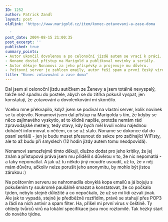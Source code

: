 ```yaml
---
ID: 1252
author: Patrick Zandl
layout: post
oldlink: 'https://www.marigold.cz/item/konec-zotavovani-a-zase-doma

  '
post_date: 2004-08-15 21:00:35
post_excerpt: ''
published: true
summary_points:
- Autor ukončil dovolenou a po celonoční jízdě autem se vrací k práci.
- Noname dostal přístup na Marigold a publikoval novinky a seriály.
- Autor děkuje Nonamovi za jeho příspěvky a projevuje mu důvěru.
- Poštovní server je zahlcen emaily, autor řeší spam a první český virus.
title: "Konec zotavování a zase doma"
---
```


<p>
Dal jsem si celonoční jízdu autíčkem ze Ženevy a jsem totálně nevyspalý, takže než spadnu do postele, abych se do zítřka pokusil vyspat, jen konstatuji, že zotavování a dovolenkování mi skončilo. </p>
<p>
Vcelku mne překvapilo, když jsem se podíval na vlastní server, kolik novinek se tu objevilo. Nonamovi jsem dal přístup na Marigolda s tím, že kdyby se něco zajímavého vyskytlo, ať to klidně napíše, protože nemám rád zpravodajské mezery, tedy stavy, kdy bych měl kvuli volnu najednou dohánět informovat o něčem, co se už stalo. Noname se dokonce dal do psaní seriálů - jen je budu muset přesunout do sekce pro začínající WiFisty, ale to až budu při smyslech (12 hodin jízdy autem tomu neodpovídá).</p>
<p>
Nonamovi samozřejmě tímto děkuji, dlužno dodat pro jeho kritiky, že jej znám a přístupová práva jsem mu přidělil s důvěrou v to, že nic nepomatlá - a taky nepomatlal. A jak už tu někdo jiný moudře usoudil, už to, že v něj mám důvěru, ačkoliv nelze porušit jeho anonymitu, by mohlo být jistou zárukou :)</p>
<p>
Na poštovním serveru se nahromadila obvyklá kopa emailů a já bojuju s pokušením ty soukromé paušálně smazat a konstatovat, že co počkalo týden, nebylo stejně důležité a co nepočkalo, že už se mi lidi ozvali jinak. Ale jak to vypadá, stejně je předběžně roztřídím, právě se stahují přes POP3 a řádí na nich antivir a spam filter. Ha, přišel mi první virus v češtině. Ty ohledy tvůrců virů na lokální specifikace jsou moc roztomilé. Tak hezký start do nového týdne. </p>